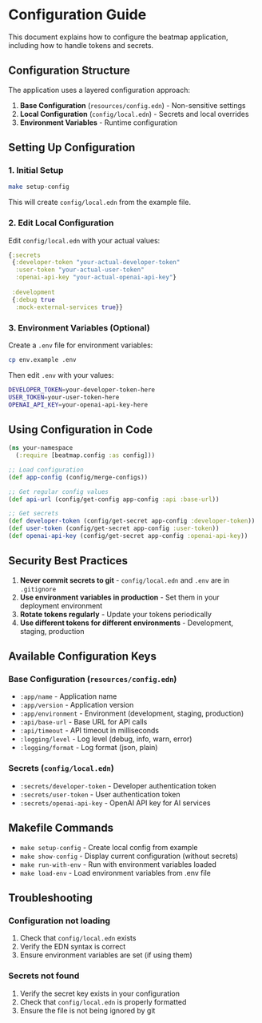 # Configuration Guide

This document explains how to configure the beatmap application, including how to handle tokens and secrets.

## Configuration Structure

The application uses a layered configuration approach:

1. **Base Configuration** (`resources/config.edn`) - Non-sensitive settings
2. **Local Configuration** (`config/local.edn`) - Secrets and local overrides
3. **Environment Variables** - Runtime configuration

## Setting Up Configuration

### 1. Initial Setup

```bash
make setup-config
```

This will create `config/local.edn` from the example file.

### 2. Edit Local Configuration

Edit `config/local.edn` with your actual values:

```clojure
{:secrets
 {:developer-token "your-actual-developer-token"
  :user-token "your-actual-user-token"
  :openai-api-key "your-actual-openai-api-key"}
 
 :development
 {:debug true
  :mock-external-services true}}
```

### 3. Environment Variables (Optional)

Create a `.env` file for environment variables:

```bash
cp env.example .env
```

Then edit `.env` with your values:

```bash
DEVELOPER_TOKEN=your-developer-token-here
USER_TOKEN=your-user-token-here
OPENAI_API_KEY=your-openai-api-key-here
```

## Using Configuration in Code

```clojure
(ns your-namespace
  (:require [beatmap.config :as config]))

;; Load configuration
(def app-config (config/merge-configs))

;; Get regular config values
(def api-url (config/get-config app-config :api :base-url))

;; Get secrets
(def developer-token (config/get-secret app-config :developer-token))
(def user-token (config/get-secret app-config :user-token))
(def openai-api-key (config/get-secret app-config :openai-api-key))
```

## Security Best Practices

1. **Never commit secrets to git** - `config/local.edn` and `.env` are in `.gitignore`
2. **Use environment variables in production** - Set them in your deployment environment
3. **Rotate tokens regularly** - Update your tokens periodically
4. **Use different tokens for different environments** - Development, staging, production

## Available Configuration Keys

### Base Configuration (`resources/config.edn`)

- `:app/name` - Application name
- `:app/version` - Application version
- `:app/environment` - Environment (development, staging, production)
- `:api/base-url` - Base URL for API calls
- `:api/timeout` - API timeout in milliseconds
- `:logging/level` - Log level (debug, info, warn, error)
- `:logging/format` - Log format (json, plain)

### Secrets (`config/local.edn`)

- `:secrets/developer-token` - Developer authentication token
- `:secrets/user-token` - User authentication token
- `:secrets/openai-api-key` - OpenAI API key for AI services

## Makefile Commands

- `make setup-config` - Create local config from example
- `make show-config` - Display current configuration (without secrets)
- `make run-with-env` - Run with environment variables loaded
- `make load-env` - Load environment variables from .env file

## Troubleshooting

### Configuration not loading

1. Check that `config/local.edn` exists
2. Verify the EDN syntax is correct
3. Ensure environment variables are set (if using them)

### Secrets not found

1. Verify the secret key exists in your configuration
2. Check that `config/local.edn` is properly formatted
3. Ensure the file is not being ignored by git 